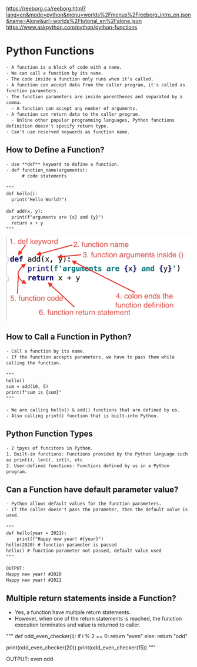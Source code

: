 https://reeborg.ca/reeborg.html?lang=en&mode=python&menu=worlds%2Fmenus%2Freeborg_intro_en.json&name=Alone&url=worlds%2Ftutorial_en%2Falone.json
https://www.askpython.com/python/python-functions

# Python Functions
    - A function is a block of code with a name.
    - We can call a function by its name. 
    - The code inside a function only runs when it's called.
    - A function can accept data from the caller program, it's called as function parameters.
    - The function parameters are inside parentheses and separated by a comma.
      - A function can accept any number of arguments.
    - A function can return data to the caller program.
      - Unline other popular programming languages, Python functions definition doesn't specify return type.
    - Can't use reserved keywords as function name.



## How to Define a Function?
    - Use **def** keyword to define a function.
    - def function_name(arguments):
          # code statements

    """
    def hello():
      print("Hello World!")

    def add(x, y):
      print(f"arguments are {x} and {y}")
      return x + y
    """

![](https://github.com/JeffLoboz/100DaysOfPython/blob/main/images/python-functions.png)



## How to Call a Function in Python?
    - Call a function by its name.
    - If the function accepts parameters, we have to pass them while calling the function. 
    
    """
    hello()
    sum = add(10, 5)
    print(f"sum is {sum}"
    """

    - We are calling hello() & add() functions that are defined by us.
    - Also calling print() function that is built-into Python.



## Python Function Types
    - 2 tpyes of funcitons in Python.
    1. Built-in functions: Functions provided by the Python language such as print(), len(), int(), etc
    2. User-defined functions: Functions defined by us in a Python program.



## Can a Function have default parameter value?
    - Python allows default values for the function parameters.
    - If the caller doesn't pass the parameter, then the default value is used.

    """
    def hello(year = 2021):
        print(f"Happy new year! #{year}")
    hello(2020) # function parameter is passed
    hello() # function parameter not passed, default value used
    """

    OUTPUT:
    Happy new year! #2020
    Happy new year! #2021
   


## Multiple return statements inside a Function?
- Yes, a function have multiple return statements.
- However, when one of the return statements is reached, the function execution terminates and value is returned to caller. 

"""
def odd_even_checker(i):
    if i % 2 == 0:
        return "even"
    else:
        return "odd"

print(odd_even_checker(20))
print(odd_even_checker(15))
"""

OUTPUT:
even
odd
